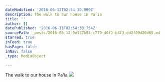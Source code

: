 ```yaml
---
dateModified: '2016-06-13T02:54:30.980Z'
description: The walk to our house in Pa’ia
title: ''
author: []
datePublished: '2016-06-13T02:54:33.754Z'
sourcePath: _posts/2016-06-12-9e137b93-c770-40f2-b4f3-dd2f09d26d65.md
starred: true
inFeed: true
hasPage: false
inNav: false
_type: MediaObject

---
```

The walk to our house in Pa'ia
![](https://the-grid-user-content.s3-us-west-2.amazonaws.com/ce34c6fb-8365-4332-9a86-2ad15282d21c.jpg)